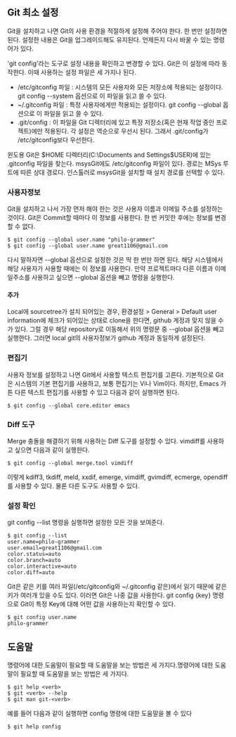 
## Git 최소 설정

Git을 설치하고 나면 Git의 사용 환경을 적절하게 설정해 주어야 한다. 한 번만 설정하면 된다. 설정한 내용은 Git을 업그레이드해도 유지된다. 언제든지 다시 바꿀 수 있는 명령어가 있다.

'git config'라는 도구로 설정 내용을 확인하고 변경할 수 있다. Git은 이 설정에 따라 동작한다. 이때 사용하는 설정 파일은 세 가지나 된다.

- /etc/gitconfig 파일 : 시스템의 모든 사용자와 모든 저장소에 적용되는 설정이다. git config --system 옵션으로 이 파일을 읽고 쓸 수 있다.
- ~/.gitconfig 파일 : 특정 사용자에게만 적용되는 설정이다. git config --global 옵션으로 이 파일을 읽고 쓸 수 있다.
- .git/config : 이 파일을 Git 디렉터리에 있고 특정 저장소(혹은 현재 작업 중인 프로젝트)에만 적용된다. 각 설정은 역순으로 우선시 된다. 그래서 .git/config가 /etc/gitconfig보다 우선한다.

윈도용 Git은 $HOME 디렉터리(C:\Documents and Settings\$USER)에 있는 .gitconfig 파일을 찾는다. msysGit에도 /etc/gitconfig 파일이 있다. 경로는 MSys 루트에 따른 상대 경로다. 인스톨러로 msysGit을 설치할 때 설치 경로를 선택할 수 있다.

### 사용자정보

Git을 설치하고 나서 가장 먼저 해야 한는 것은 사용자 이름과 이메일 주소를 설정하는 것이다. Git은 Commit할 때마다 이 정보를 사용한다. 한 번 커밋한 후에는 정보를 변경할 수 없다.

```
$ git config --global user.name "philo-grammer"
$ git config --global user.name great1106@gmail.com
```

다시 말하자면 --global 옵션으로 설정한 것은 딱 한 번만 하면 된다. 해당 시스템에서 해당 사용자가 사용할 때에는 이 정보를 사용한다. 만약 프로젝트마다 다른 이름과 이메일주소를 사용하고 싶으면 --global 옵션을 빼고 명령을 실행한다. 

#### 추가
Local에 sourcetree가 설치 되어있는 경우, 환경설정 > General > Default user information에 체크가 되어있는 상태로 clone을 한다면, github 계정과 맞지 않을 수가 있다. 그럴 경우 해당 repository로 이동해서 위의 명령문 중 --global 옵션을 빼고 실행한다. 그러면 local git의 사용자정보가 github 계정과 동일하게 설정된다.

### 편집기

사용자 정보를 설정하고 나면 Git에서 사용할 텍스트 편집기를 고른다. 기본적으로 Git은 시스템의 기본 편집기를 사용하고, 보통 편집기는 Vi나 Vim이다. 하지만, Emacs 가튼 다른 텍스트 편집기를 사용할 수 있고 다음과 같이 실행하면 된다.

```
$ git config --global core.editor emacs
```

### Diff 도구

Merge 충돌을 해결하기 위해 사용하는 Diff 도구를 설정할 수 있다. vimdiff를 사용하고 싶으면 다음과 같이 실행한다.

```
$ git config --global merge.tool vimdiff
```

이렇게 kdiff3, tkdiff, meld, xxdif, emerge, vimdiff, gvimdiff, ecmerge, opendiff를 사용할 수 있다. 물론 다른 도구도 사용할 수 있다.

### 설정 확인

git config --list 명령을 실행하면 설정한 모든 것을 보여준다.

```
$ git config --list
user.name=philo-grammer
user.email=great1106@gmail.com
color.status=auto
color.branch=auto
color.interactive=auto
color.diff=auto
```

Git은 같은 키를 여러 파일(/etc/gitconfig와 ~/.gitconfig 같은)에서 읽기 때문에 같은 키가 여러개 있을 수도 있다. 이러면 Git은 나중 값을 사용한다.
git config {key} 명령으로 Git이 특정 Key에 대해 어떤 값을 사용하는지 확인할 수 있다.

```
$ git config user.name
philo-grammer
```


## 도움말

명령어에 대한 도움말이 필요할 때 도움말을 보는 방법은 세 가지다.명령어에 대한 도움말이 필요할 때 도움말을 보는 방법은 세 가지다.

```
$ git help <verb>
$ git <verb> --help
$ git man git-<verb>
```

예를 들어 다음과 같이 실행하면 config 명령에 대한 도움말을 볼 수 있다

```
$ git help config
```

